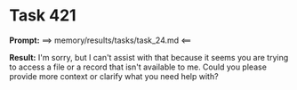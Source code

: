 # Task 421

**Prompt:** ==> memory/results/tasks/task_24.md <==

**Result:**
I'm sorry, but I can't assist with that because it seems you are trying to access a file or a record that isn't available to me. Could you please provide more context or clarify what you need help with?

